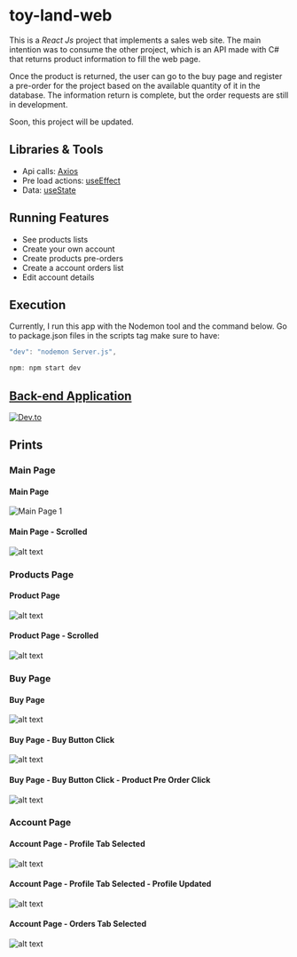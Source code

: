 # toy-land-web

This is a *React Js* project that implements a sales web site. The main intention was to consume the other project, which is an API made with C# that returns product information to fill the web page.

Once the product is returned, the user can go to the buy page and register a pre-order for the project based on the available quantity of it in the database. The information return is complete, but the order requests are still in development.

Soon, this project will be updated.

## Libraries & Tools
- Api calls: [Axios](https://axios-http.com/ptbr/docs/intro)
- Pre load actions: [useEffect](https://pt-br.legacy.reactjs.org/docs/hooks-effect.html)
- Data: [useState](https://pt-br.legacy.reactjs.org/docs/hooks-state.html)

## Running Features
- See products lists
- Create your own account
- Create products pre-orders
- Create a account orders list
- Edit account details

## Execution

Currently, I run this app with the Nodemon tool and the command below. Go to package.json files in the scripts tag make sure to have:

```Javascript
"dev": "nodemon Server.js",
```

```Javascript
npm: npm start dev
```

## [Back-end Application](https://github.com/AaronCrvl/toy-land-api)
[![Dev.to](https://github-readme-stats.vercel.app/api/pin/?username=AaronCrvl&repo=toy-land-api&theme=dracula)](https://github.com/thepracticaldev/dev.to)

## Prints
### Main Page
#### Main Page
![Main Page 1](https://github.com/AaronCrvl/toy-land-web/blob/main/src/assets/prints/pages/main/main-page1.jpg?raw=true)
#### Main Page - Scrolled
![alt text](https://github.com/AaronCrvl/toy-land-web/blob/main/src/assets/prints/pages/main/main-page2.jpg?raw=true)

### Products Page
#### Product Page
![alt text](https://github.com/AaronCrvl/toy-land-web/blob/main/src/assets/prints/pages/products/product-page1.jpg?raw=true)
#### Product Page - Scrolled
![alt text](https://github.com/AaronCrvl/toy-land-web/blob/main/src/assets/prints/pages/products/product-page2.jpg?raw=true)

### Buy Page
#### Buy Page
![alt text](https://github.com/AaronCrvl/toy-land-web/blob/main/src/assets/prints/pages/buy/buy-page1.jpg?raw=true)
#### Buy Page - Buy Button Click
![alt text](https://github.com/AaronCrvl/toy-land-web/blob/main/src/assets/prints/pages/buy/buy-page2.jpg?raw=true)
#### Buy Page - Buy Button Click - Product Pre Order Click
![alt text](https://github.com/AaronCrvl/toy-land-web/blob/main/src/assets/prints/pages/buy/order/order-created.jpg?raw=true)

### Account Page
#### Account Page - Profile Tab Selected
![alt text](https://github.com/AaronCrvl/toy-land-web/blob/main/src/assets/prints/pages/account/account-page1.jpg?raw=true)
#### Account Page - Profile Tab Selected - Profile Updated
![alt text](https://github.com/AaronCrvl/toy-land-web/blob/main/src/assets/prints/pages/account/profile-updated.jpg?raw=true)
#### Account Page - Orders Tab Selected
![alt text](https://github.com/AaronCrvl/toy-land-web/blob/main/src/assets/prints/pages/account/account-page2.jpg?raw=true)
